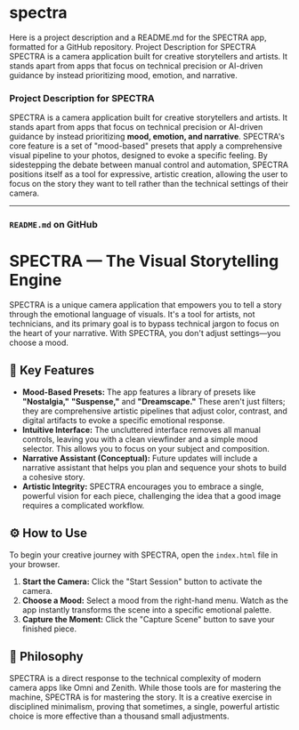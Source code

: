 # spectra
Here is a project description and a README.md for the SPECTRA app, formatted for a GitHub repository.  Project Description for SPECTRA SPECTRA is a camera application built for creative storytellers and artists. It stands apart from apps that focus on technical precision or AI-driven guidance by instead prioritizing mood, emotion, and narrative.

### **Project Description for SPECTRA**

SPECTRA is a camera application built for creative storytellers and artists. It stands apart from apps that focus on technical precision or AI-driven guidance by instead prioritizing **mood, emotion, and narrative**. SPECTRA's core feature is a set of "mood-based" presets that apply a comprehensive visual pipeline to your photos, designed to evoke a specific feeling. By sidestepping the debate between manual control and automation, SPECTRA positions itself as a tool for expressive, artistic creation, allowing the user to focus on the story they want to tell rather than the technical settings of their camera.

***
### **`README.md` on GitHub**

# SPECTRA — The Visual Storytelling Engine

SPECTRA is a unique camera application that empowers you to tell a story through the emotional language of visuals. It's a tool for artists, not technicians, and its primary goal is to bypass technical jargon to focus on the heart of your narrative. With SPECTRA, you don't adjust settings—you choose a mood.

## 🌟 Key Features

* **Mood-Based Presets:** The app features a library of presets like **"Nostalgia,"** **"Suspense,"** and **"Dreamscape."** These aren't just filters; they are comprehensive artistic pipelines that adjust color, contrast, and digital artifacts to evoke a specific emotional response.
* **Intuitive Interface:** The uncluttered interface removes all manual controls, leaving you with a clean viewfinder and a simple mood selector. This allows you to focus on your subject and composition.
* **Narrative Assistant (Conceptual):** Future updates will include a narrative assistant that helps you plan and sequence your shots to build a cohesive story.
* **Artistic Integrity:** SPECTRA encourages you to embrace a single, powerful vision for each piece, challenging the idea that a good image requires a complicated workflow.

## ⚙️ How to Use

To begin your creative journey with SPECTRA, open the `index.html` file in your browser.

1.  **Start the Camera:** Click the "Start Session" button to activate the camera.
2.  **Choose a Mood:** Select a mood from the right-hand menu. Watch as the app instantly transforms the scene into a specific emotional palette.
3.  **Capture the Moment:** Click the "Capture Scene" button to save your finished piece.

## 🤝 Philosophy

SPECTRA is a direct response to the technical complexity of modern camera apps like Omni and Zenith. While those tools are for mastering the machine, SPECTRA is for mastering the story. It is a creative exercise in disciplined minimalism, proving that sometimes, a single, powerful artistic choice is more effective than a thousand small adjustments.
